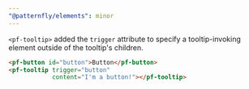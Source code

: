 ```yaml
---
"@patternfly/elements": minor
---
```

`<pf-tooltip>` added the `trigger` attribute to specify a tooltip-invoking 
element outside of the tooltip's children.

```html
<pf-button id="button">Button</pf-button>
<pf-tooltip trigger="button"
            content="I'm a button!"></pf-tooltip>
```

